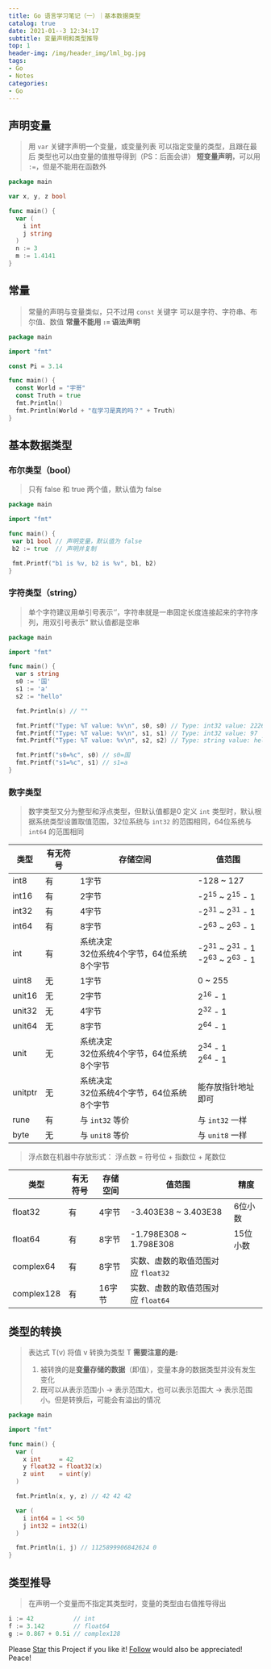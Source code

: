 ```yaml
---
title: Go 语言学习笔记（一）｜基本数据类型
catalog: true
date: 2021-01--3 12:34:17
subtitle: 变量声明和类型推导
top: 1
header-img: /img/header_img/lml_bg.jpg
tags:
- Go
- Notes
categories:
- Go
---
```



## 声明变量
> 用 `var` 关键字声明一个变量，或变量列表
> 可以指定变量的类型，且跟在最后
> 类型也可以由变量的值推导得到（PS：后面会讲）
> **短变量声明**，可以用 `:=`，但是不能用在函数外

```go
package main

var x, y, z bool

func main() {
  var (
    i int
    j string
  )
  n := 3
  m := 1.4141
}
```


## 常量
> 常量的声明与变量类似，只不过用 `const` 关键字
> 可以是字符、字符串、布尔值、数值
> **常量不能用 `:=` 语法声明**

```go
package main

import "fmt"

const Pi = 3.14

func main() {
  const World = "宇哥"
  const Truth = true
  fmt.Println()
  fmt.Println(World + "在学习是真的吗？" + Truth)
}
```


## 基本数据类型

### 布尔类型（bool）
> 只有 false 和 true 两个值，默认值为 false
>

 ```go
package main

import "fmt"

func main() {
  var b1 bool // 声明变量，默认值为 false
  b2 := true  // 声明并复制

  fmt.Printf("b1 is %v, b2 is %v", b1, b2)
}
 ```

### 字符类型（string）
> 单个字符建议用单引号表示‘’，字符串就是一串固定长度连接起来的字符序列，用双引号表示“
> 默认值都是空串
>

```go
package main

import "fmt"

func main() {
  var s string
  s0 := '国'
  s1 := 'a'
  s2 := "hello"

  fmt.Println(s) // ""

  fmt.Printf("Type: %T value: %v\n", s0, s0) // Type: int32 value: 22269
  fmt.Printf("Type: %T value: %v\n", s1, s1) // Type: int32 value: 97
  fmt.Printf("Type: %T value: %v\n", s2, s2) // Type: string value: hello

  fmt.Printf("s0=%c", s0) // s0=国
  fmt.Printf("s1=%c", s1) // s1=a
}
```

### 数字类型
> 数字类型又分为整型和浮点类型，但默认值都是0
> 定义 `int` 类型时，默认根据系统类型设置取值范围，32位系统与 `int32` 的范围相同，64位系统与 `int64` 的范围相同
>

| 类型 | 有无符号 | 存储空间 | 值范围 |
| -- | -----| ------ | -- |
| int8     | 有    |     1字节     |   -128 ~ 127 |
| int16     | 有    |    2字节      | -2<sup>15</sup> ~ 2<sup>15</sup> - 1      |
| int32     | 有    |    4字节     |-2<sup>31</sup> ~ 2<sup>31</sup> - 1        |
| int64     | 有    |    8字节    |-2<sup>63</sup> ~ 2<sup>63</sup> - 1        |
| int  | 有 |    系统决定<br>32位系统4个字节，64位系统8个字节      |    -2<sup>31</sup> ~ 2<sup>31</sup> - 1<br>-2<sup>63</sup> ~ 2<sup>63</sup> - 1    |
| uint8     | 无    |    1字节    | 0 ~ 255      |
| unit16     | 无    |   2字节       |2<sup>16</sup> - 1        |
| unit32     | 无    |   4字节       |2<sup>32</sup> - 1        |
| unit64     | 无    |   8字节       |2<sup>64</sup> - 1        |
| unit | 无 | 系统决定<br>32位系统4个字节，64位系统8个字节 |  2<sup>34</sup> - 1<br>2<sup>64</sup> - 1 |
| unitptr | 无 | 系统决定<br>32位系统4个字节，64位系统8个字节 | 能存放指针地址即可 |
| rune | 有 | 与 `int32` 等价 | 与 `int32` 一样 | -2<sup>31</sup> ~ 2<sup>31</sup> - 1 |
| byte | 无 | 与 `unit8` 等价 | 与 `unit8` 一样 | 0 ~ 255 |


> 浮点数在机器中存放形式： 浮点数 = 符号位 + 指数位 + 尾数位
>

|类型      |有无符号      |存储空间      |值范围      |精度      |
| ---- | ---- | ---- | ---- | ---- |
|float32| 有 | 4字节  | -3.403E38 ~ 3.403E38 | 6位小数 |
|float64| 有 | 8字节  | -1.798E308 ~ 1.798E308 | 15位小数 |
|complex64| 有 | 8字节  | 实数、虚数的取值范围对应 `float32` |  |
|complex128| 有 | 16字节  | 实数、虚数的取值范围对应 `float64` |  |


## 类型的转换
> 表达式 T(v) 将值 v 转换为类型 T
> **需要注意的是:**
>1. 被转换的是**变量存储的数据**（即值），变量本身的数据类型并没有发生变化
>2. 既可以从表示范围小 -> 表示范围大，也可以表示范围大 -> 表示范围小。但是转换后，可能会有溢出的情况

```go
package main

import "fmt"

func main() {
  var (
    x int     = 42
    y float32 = float32(x)
    z uint    = uint(y)
  )

  fmt.Println(x, y, z) // 42 42 42

  var (
    i int64 = 1 << 50
    j int32 = int32(i)
  )

  fmt.Println(i, j) // 1125899906842624 0
}
```

## 类型推导
> 在声明一个变量而不指定其类型时，变量的类型由右值推导得出
>

```go
i := 42           // int
f := 3.142        // float64
g := 0.867 + 0.5i // complex128
```

Please [Star](https://github.com/evan-lin9/Front-end-learning.git) this Project if you like it! [Follow](https://github.com/evan-lin9) would also be appreciated! Peace!
